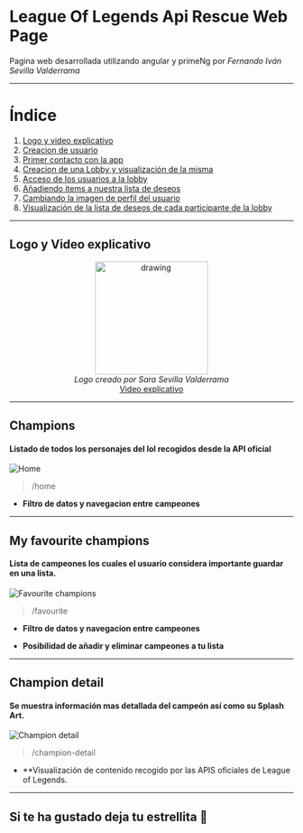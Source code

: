 # League Of Legends Api Rescue Web Page

Pagina web desarrollada utilizando angular y primeNg por <em>Fernando Iván Sevilla Valderrama</em>




--------------------------------------- 



# Índice
1. [Logo y video explicativo](#logo-y-video-explicativo)
2. [Creacion de usuario](#creación-de-usuario)
3. [Primer contacto con la app](#primer-contacto-con-la-app)
4. [Creacion de una Lobby y visualización de la misma](#creacion-de-una-lobby-y-visualización-de-la-misma)
5. [Acceso de los usuarios a la lobby](#acceso-de-los-usuarios-a-la-lobby)
6. [Añadiendo items a nuestra lista de deseos](#añadiendo-items-a-nuestra-lista-de-deseos)
7. [Cambiando la imagen de perfil del usuario](#cambiando-la-imagen-de-perfil-del-usuario)
8. [Visualización de la lista de deseos de cada participante de la lobby](#visualización-de-la-lista-de-deseos-de-cada-participante-de-la-lobby)




--------------------------------------- 
## Logo y Video explicativo

<p align="center">
 <img src="src/assets/img/logo.png" alt="drawing" width="200"/>
 <br>
 <em>Logo creado por Sara Sevilla Valderrama</em>
 <br>
  <a align="center" href="https://www.youtube.com/watch?v=KKGRLekEnP4">Video explicativo</a>
</p>
  

---------------------------------------  


## Champions
#### Listado de todos los personajes del lol recogidos desde la API oficial

![Home](img_ionic/1.2.png)
> /home

* **Filtro de datos y navegacion entre campeones**


---------------------------------------  


## My favourite champions
#### Lista de campeones los cuales el usuario considera importante guardar en una lista.
![Favourite champions](img_ionic/2.png)
> /favourite

* **Filtro de datos y navegacion entre campeones**

* **Posibilidad de añadir y eliminar campeones a tu lista**
 
 
---------------------------------------  


## Champion detail
#### Se muestra información mas detallada del campeón así como su Splash Art.
![Champion detail](img_ionic/3.png)
> /champion-detail

* **Visualización de contenido recogido por las APIS oficiales de League of Legends.
 

---------------------------------------  



## Si te ha gustado deja tu estrellita 🤩
